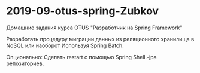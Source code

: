 # 2019-09-otus-spring-Zubkov
Домашние задания курса OTUS "Разработчик на Spring Framework"

Разработать процедуру миграции данных из реляционного хранилища в NoSQL или наоборот
Используя Spring Batch.

Опционально: Сделать restart с помощью Spring Shell.-jpa репозиториев.